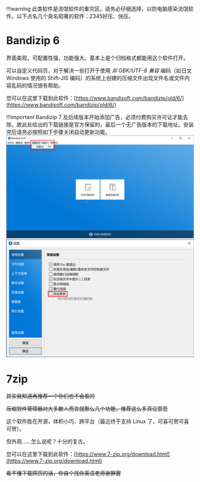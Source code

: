 !!!warning
	此类软件是流氓软件的重灾区。请务必仔细选择，以防电脑感染流氓软件。以下点名几个臭名昭著的软件：2345好压、快压。

# Bandizip 6
界面美观，可配置性强，功能强大。基本上是个归档格式都能用这个软件打开。

可以自定义代码页，对于解决一些打开于使用 *非 GBK/UTF-8 兼容* 编码（如日文 Windows 使用的 Shift-JIS 编码）的系统上创建的压缩文件出现文件名或文件内容乱码的情况很有帮助。

您可以在这里下载到此软件：[https://www.bandisoft.com/bandizip/old/6/](https://www.bandisoft.com/bandizip/old/6/)

!!!important
	Bandizip 7 及后续版本开始添加广告，必须付费购买许可证才能去除。故此处给出的下载链接是官方保留的，最后一个无广告版本的下载地址。安装完后请务必按照如下步骤关闭自动更新功能。
	![Step 1](./images/disable-bandizip-update-1.png)
	![Step 2](./images/disable-bandizip-update-2.png)

# 7zip
~~其实我知道再推荐一个你们也不会看的~~

~~压缩软件管理器对大多数人而言就那么几个功能，推荐这么多真没意思~~

这个软件胜在开源，体积小巧、跨平台（最近终于支持 Linux 了，可喜可贺可喜可贺）。

但外观……怎么说呢？十分的复古。

您可以在这里下载到此软件：[https://www.7-zip.org/download.html](https://www.7-zip.org/download.html)

~~看不懂下载网页的话，你自个找你英语老师谢罪罢~~